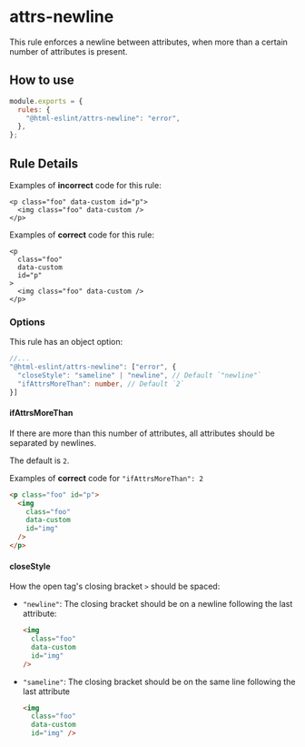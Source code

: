 # attrs-newline

This rule enforces a newline between attributes, when more than a certain number of attributes is present.

## How to use

```js,.eslintrc.js
module.exports = {
  rules: {
    "@html-eslint/attrs-newline": "error",
  },
};
```

## Rule Details

Examples of **incorrect** code for this rule:

<!-- prettier-ignore -->
```html,incorrect
<p class="foo" data-custom id="p">
  <img class="foo" data-custom />
</p>
```

Examples of **correct** code for this rule:

```html,correct
<p
  class="foo"
  data-custom
  id="p"
>
  <img class="foo" data-custom />
</p>
```

### Options

This rule has an object option:

```ts
//...
"@html-eslint/attrs-newline": ["error", {
  "closeStyle": "sameline" | "newline", // Default `"newline"`
  "ifAttrsMoreThan": number, // Default `2`
}]
```

#### ifAttrsMoreThan

If there are more than this number of attributes, all attributes should be separated by newlines.

The default is `2`.

Examples of **correct** code for `"ifAttrsMoreThan": 2`

<!-- prettier-ignore -->
```html
<p class="foo" id="p">
  <img
    class="foo"
    data-custom
    id="img"
  />
</p>
```

#### closeStyle

How the open tag's closing bracket `>` should be spaced:

- `"newline"`: The closing bracket should be on a newline following the last attribute:
  <!-- prettier-ignore -->
  ```html
  <img
    class="foo"
    data-custom
    id="img"
  />
  ```

- `"sameline"`: The closing bracket should be on the same line following the last attribute
  <!-- prettier-ignore -->
  ```html
  <img
    class="foo"
    data-custom
    id="img" />
  ```
